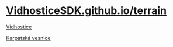 # [VidhosticeSDK.github.io/terrain](https://vidhosticesdk.github.io/terrain/)

[Vidhostice](https://vidhosticesdk.github.io/terrain/?lat=50.15281650647702&lng=13.36366653442383&size=7500&angle=-10)

[Karpatská vesnice](https://vidhosticesdk.github.io/terrain/?lat=48.59778378046335&lng=17.674512863159183&size=4096&angle=55)
